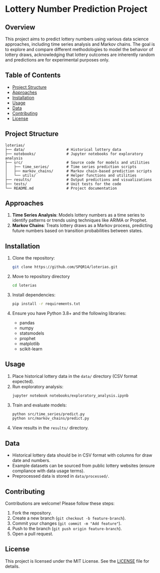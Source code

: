# Lottery Number Prediction Project

## Overview
This project aims to predict lottery numbers using various data science approaches, including time series analysis and Markov chains. The goal is to explore and compare different methodologies to model the behavior of lottery draws, acknowledging that lottery outcomes are inherently random and predictions are for experimental purposes only.

## Table of Contents
- [Project Structure](#project-structure)
- [Approaches](#approaches)
- [Installation](#installation)
- [Usage](#usage)
- [Data](#data)
- [Contributing](#contributing)
- [License](#license)

## Project Structure
```
loterias/
├── data/                   # Historical lottery data
├── notebooks/              # Jupyter notebooks for exploratory analysis
├── src/                    # Source code for models and utilities
│   ├── time_series/        # Time series prediction scripts
│   ├── markov_chains/      # Markov chain-based prediction scripts
│   └── utils/              # Helper functions and utilities
├── results/                # Output predictions and visualizations
├── tests/                  # Unit tests for the code
└── README.md               # Project documentation
```

## Approaches
1. **Time Series Analysis**: Models lottery numbers as a time series to identify patterns or trends using techniques like ARIMA or Prophet.
2. **Markov Chains**: Treats lottery draws as a Markov process, predicting future numbers based on transition probabilities between states.

## Installation
1. Clone the repository:
   ```bash
   git clone https://github.com/SPQR14/loterias.git
   ```

2. Move to repository directory
   ```bash
   cd loterias
   ```

3. Install dependencies:
   ```bash
   pip install -r requirements.txt
   ```
4. Ensure you have Python 3.8+ and the following libraries:
   - pandas
   - numpy
   - statsmodels
   - prophet
   - matplotlib
   - scikit-learn

## Usage
1. Place historical lottery data in the `data/` directory (CSV format expected).
2. Run exploratory analysis:
   ```bash
   jupyter notebook notebooks/exploratory_analysis.ipynb
   ```
3. Train and evaluate models:
   ```bash
   python src/time_series/predict.py
   python src/markov_chains/predict.py
   ```
4. View results in the `results/` directory.

## Data
- Historical lottery data should be in CSV format with columns for draw date and numbers.
- Example datasets can be sourced from public lottery websites (ensure compliance with data usage terms).
- Preprocessed data is stored in `data/processed/`.

## Contributing
Contributions are welcome! Please follow these steps:
1. Fork the repository.
2. Create a new branch (`git checkout -b feature-branch`).
3. Commit your changes (`git commit -m "Add feature"`).
4. Push to the branch (`git push origin feature-branch`).
5. Open a pull request.

## License
This project is licensed under the MIT License. See the [LICENSE](LICENSE) file for details.
